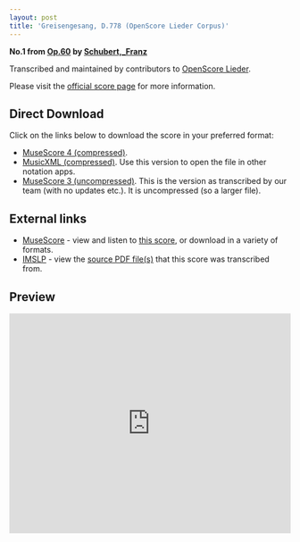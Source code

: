 ```yaml
---
layout: post
title: 'Greisengesang, D.778 (OpenScore Lieder Corpus)'
---
```


__No.1 from [Op.60](https://fourscoreandmore.org/OpenScore/Schubert%2C_Franz/Op.60/) by [Schubert,_Franz](https://fourscoreandmore.org/OpenScore/Schubert%2C_Franz)__

Transcribed and maintained by contributors to [OpenScore Lieder].

Please visit the [official score page] for more information.

[official score page]: https://musescore.com/openscore-lieder-corpus/scores/4982505
[OpenScore Lieder]: https://musescore.com/openscore-lieder-corpus

## Direct Download

Click on the links below to download the score in your preferred format:
- [MuseScore 4 (compressed)](https://fourscoreandmore.org/OpenScore/Schubert%2C_Franz/Op.60/1_Greisengesang%2C_D.778.mscz).
- [MusicXML (compressed)](https://fourscoreandmore.org/OpenScore/Schubert%2C_Franz/Op.60/1_Greisengesang%2C_D.778.mxl). Use this version to open the file in other notation apps.
- [MuseScore 3 (uncompressed)](https://raw.githubusercontent.com/OpenScore/Lieder/refs/heads/main/scores/Schubert%2C_Franz/Op.60/1_Greisengesang%2C_D.778/lc4982505.mscx). This is the version as transcribed by our team (with no updates etc.). It is uncompressed (so a larger file).

## External links

- [MuseScore] - view and listen to [this score][MuseScore], or download in a variety of formats.
- [IMSLP] - view the [source PDF file(s)][IMSLP] that this score was transcribed from.

[MuseScore]: https://musescore.com/score/4982505
[IMSLP]: https://imslp.org/wiki/Special:ReverseLookup/61117

## Preview

<iframe width="100%" height="394" src="https://musescore.com/openscore-lieder-corpus/scores/4982505/embed" frameborder="0" allowfullscreen allow="autoplay; fullscreen"></iframe>

